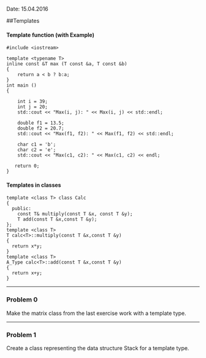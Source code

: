 Date: 15.04.2016

##Templates  

#### Template function (with Example) 

```
#include <iostream>

template <typename T>
inline const &T max (T const &a, T const &b) 
{ 
    return a < b ? b:a; 
} 
int main ()
{
 
    int i = 39;
    int j = 20;
    std::cout << "Max(i, j): " << Max(i, j) << std::endl; 

    double f1 = 13.5; 
    double f2 = 20.7; 
    std::cout << "Max(f1, f2): " << Max(f1, f2) << std::endl; 

    char c1 = 'b'; 
    char c2 = 'e'; 
    std::cout << "Max(c1, c2): " << Max(c1, c2) << endl; 

   return 0;
}
```

#### Templates in classes  
```
template <class T> class Calc
{
  public:
    const T& multiply(const T &x, const T &y);
    T add(const T &x,const T &y);
};
template <class T> 
T calc<T>::multiply(const T &x,const T &y)
{
  return x*y;
}
template <class T> 
A_Type calc<T>::add(const T &x,const T &y)
{
  return x+y;
}
```
---

### Problem 0

Make the matrix class from the last exercise work with a template type.

---

### Problem 1

Create a class representing the data structure Stack for a template type.
